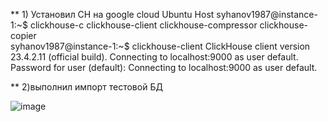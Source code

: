 ** 1) Установил СН на google cloud Ubuntu Host
syhanov1987@instance-1:~$ clickhouse-c
clickhouse-client      clickhouse-compressor  clickhouse-copier      
syhanov1987@instance-1:~$ clickhouse-client 
ClickHouse client version 23.4.2.11 (official build).
Connecting to localhost:9000 as user default.
Password for user (default): 
Connecting to localhost:9000 as user default.

** 2)выполнил импорт тестовой БД 

![image](https://user-images.githubusercontent.com/102989024/236794983-3b72a582-3211-43eb-a3f9-bd468c87845c.png)
